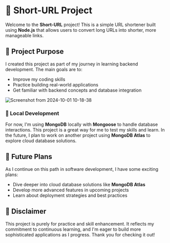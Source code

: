 # 🔗 Short-URL Project

Welcome to the **Short-URL** project! This is a simple URL shortener built using **Node.js** that allows users to convert long URLs into shorter, more manageable links.

## 🌱 Project Purpose

I created this project as part of my journey in learning backend development. The main goals are to:
- Improve my coding skills
- Practice building real-world applications
- Get familiar with backend concepts and database integration

![Screenshot from 2024-10-01 10-18-38](https://github.com/user-attachments/assets/b72963fe-6750-4917-b9ae-588c9e6c9264)

### 🚧 Local Development

For now, I'm using **MongoDB** locally with **Mongoose** to handle database interactions. This project is a great way for me to test my skills and learn. In the future, I plan to work on another project using **MongoDB Atlas** to explore cloud database solutions.

## 🚀 Future Plans

As I continue on this path in software development, I have some exciting plans:
- Dive deeper into cloud database solutions like **MongoDB Atlas**
- Develop more advanced features in upcoming projects
- Learn about deployment strategies and best practices

## 📌 Disclaimer

This project is purely for practice and skill enhancement. It reflects my commitment to continuous learning, and I'm eager to build more sophisticated applications as I progress. Thank you for checking it out!

